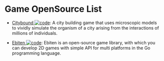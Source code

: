 # Game OpenSource List

- [Citybound ![code](https://shorturl.at/dlxyK)](https://aeplay.org/citybound): A city building game that uses microscopic models to vividly simulate the organism of a city arising from the interactions of millions of individuals.

- [Ebiten ![code](https://shorturl.at/dlxyK)](https://github.com/hajimehoshi/ebiten): Ebiten is an open-source game library, with which you can develop 2D games with simple API for multi platforms in the Go programming language.
